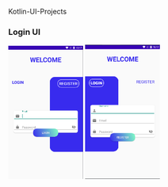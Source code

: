 Kotlin-UI-Projects

<h3>Login UI</h3>
<div>
<img src="images/login1.png" width=30%>
<img src="images/login2.png" width=30%>
</div>
